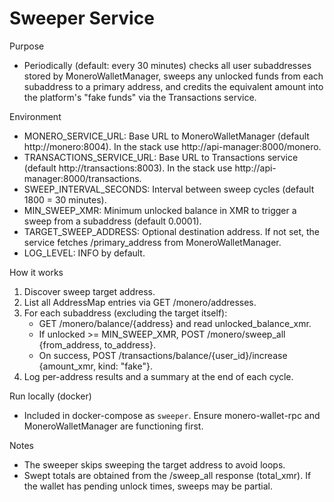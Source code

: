 Sweeper Service
===============

Purpose
- Periodically (default: every 30 minutes) checks all user subaddresses stored by MoneroWalletManager, sweeps any unlocked funds from each subaddress to a primary address, and credits the equivalent amount into the platform's "fake funds" via the Transactions service.

Environment
- MONERO_SERVICE_URL: Base URL to MoneroWalletManager (default http://monero:8004). In the stack use http://api-manager:8000/monero.
- TRANSACTIONS_SERVICE_URL: Base URL to Transactions service (default http://transactions:8003). In the stack use http://api-manager:8000/transactions.
- SWEEP_INTERVAL_SECONDS: Interval between sweep cycles (default 1800 = 30 minutes).
- MIN_SWEEP_XMR: Minimum unlocked balance in XMR to trigger a sweep from a subaddress (default 0.0001).
- TARGET_SWEEP_ADDRESS: Optional destination address. If not set, the service fetches /primary_address from MoneroWalletManager.
- LOG_LEVEL: INFO by default.

How it works
1) Discover sweep target address.
2) List all AddressMap entries via GET /monero/addresses.
3) For each subaddress (excluding the target itself):
   - GET /monero/balance/{address} and read unlocked_balance_xmr.
   - If unlocked >= MIN_SWEEP_XMR, POST /monero/sweep_all {from_address, to_address}.
   - On success, POST /transactions/balance/{user_id}/increase {amount_xmr, kind: "fake"}.
4) Log per-address results and a summary at the end of each cycle.

Run locally (docker)
- Included in docker-compose as `sweeper`. Ensure monero-wallet-rpc and MoneroWalletManager are functioning first.

Notes
- The sweeper skips sweeping the target address to avoid loops.
- Swept totals are obtained from the /sweep_all response (total_xmr). If the wallet has pending unlock times, sweeps may be partial.

